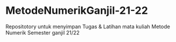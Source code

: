 # MetodeNumerikGanjil-21-22
Repositotory untuk menyimpan Tugas & Latihan
mata kuliah Metode Numerik Semester ganjil 21/22
